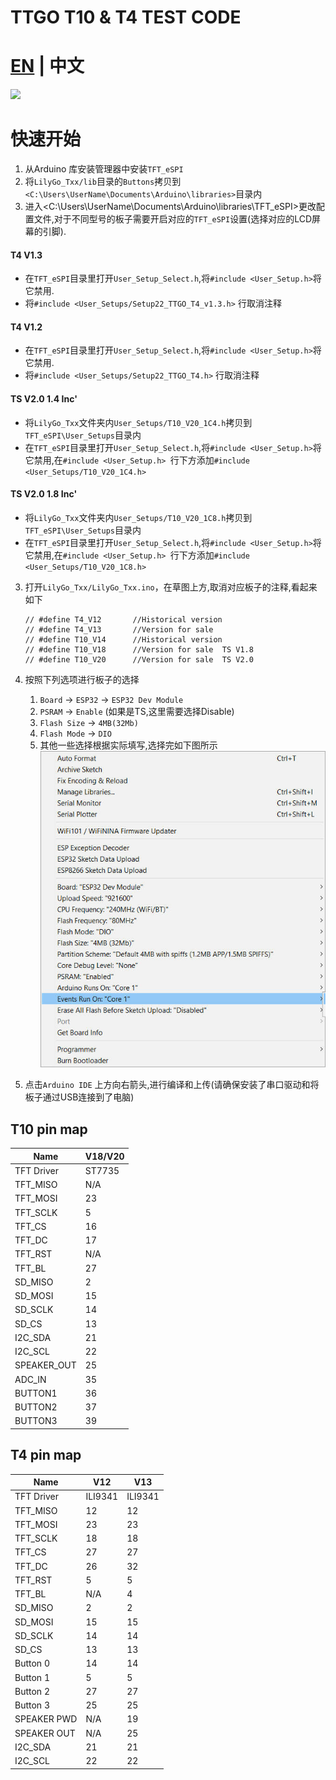 # TTGO T10 & T4 TEST CODE

# [EN](./README.Md) | 中文

![](images/1.png)

# 快速开始

1. 从Arduino 库安装管理器中安装`TFT_eSPI`
2. 将`LilyGo_Txx/lib`目录的`Buttons`拷贝到`<C:\Users\UserName\Documents\Arduino\libraries>`目录内
3. 进入<C:\Users\UserName\Documents\Arduino\libraries\TFT_eSPI>更改配置文件,对于不同型号的板子需要开启对应的`TFT_eSPI`设置(选择对应的LCD屏幕的引脚).

#### **T4 V1.3**

- 在`TFT_eSPI`目录里打开`User_Setup_Select.h`,将`#include <User_Setup.h>`将它禁用.
- 将`#include <User_Setups/Setup22_TTGO_T4_v1.3.h>` 行取消注释

#### **T4 V1.2**

- 在`TFT_eSPI`目录里打开`User_Setup_Select.h`,将`#include <User_Setup.h>`将它禁用.
- 将`#include <User_Setups/Setup22_TTGO_T4.h>` 行取消注释

#### **TS V2.0 1.4 Inc'**

- 将`LilyGo_Txx`文件夹内`User_Setups/T10_V20_1C4.h`拷贝到`TFT_eSPI\User_Setups`目录内
- 在`TFT_eSPI`目录里打开`User_Setup_Select.h`,将`#include <User_Setup.h>`将它禁用,在`#include <User_Setup.h> `行下方添加`#include <User_Setups/T10_V20_1C4.h>`

#### **TS V2.0 1.8 Inc'**

- 将`LilyGo_Txx`文件夹内`User_Setups/T10_V20_1C8.h`拷贝到`TFT_eSPI\User_Setups`目录内
- 在`TFT_eSPI`目录里打开`User_Setup_Select.h`,将`#include <User_Setup.h>`将它禁用,在`#include <User_Setup.h> `行下方添加`#include <User_Setups/T10_V20_1C8.h>`

3. 打开`LilyGo_Txx/LilyGo_Txx.ino`，在草图上方,取消对应板子的注释,看起来如下
    
    ```
    // #define T4_V12       //Historical version
    // #define T4_V13       //Version for sale
    // #define T10_V14      //Historical version
    // #define T10_V18      //Version for sale  TS V1.8
    // #define T10_V20      //Version for sale  TS V2.0
    ```

4. 按照下列选项进行板子的选择
    1. `Board` -> `ESP32` -> `ESP32 Dev Module`
    2. `PSRAM` -> `Enable` (如果是TS,这里需要选择Disable)
    3. `Flash Size` -> `4MB(32Mb)`
    4. `Flash Mode` -> `DIO`
    5. 其他一些选择根据实际填写,选择完如下图所示
        ![](./images/setting.jpg)


5. 点击`Arduino IDE` 上方向右箭头,进行编译和上传(请确保安装了串口驱动和将板子通过USB连接到了电脑)




## T10 pin map

| Name        | V18/V20 |
| ----------- | ------- |
| TFT Driver  | ST7735  |
| TFT_MISO    | N/A     |
| TFT_MOSI    | 23      |
| TFT_SCLK    | 5       |
| TFT_CS      | 16      |
| TFT_DC      | 17      |
| TFT_RST     | N/A     |
| TFT_BL      | 27      |
| SD_MISO     | 2       |
| SD_MOSI     | 15      |
| SD_SCLK     | 14      |
| SD_CS       | 13      |
| I2C_SDA     | 21      |
| I2C_SCL     | 22      |
| SPEAKER_OUT | 25      |
| ADC_IN      | 35      |
| BUTTON1     | 36      |
| BUTTON2     | 37      |
| BUTTON3     | 39      |

## T4  pin map

| Name        | V12     | V13     |
| ----------- | ------- | ------- |
| TFT Driver  | ILI9341 | ILI9341 |
| TFT_MISO    | 12      | 12      |
| TFT_MOSI    | 23      | 23      |
| TFT_SCLK    | 18      | 18      |
| TFT_CS      | 27      | 27      |
| TFT_DC      | 26      | 32      |
| TFT_RST     | 5       | 5       |
| TFT_BL      | N/A     | 4       |
| SD_MISO     | 2       | 2       |
| SD_MOSI     | 15      | 15      |
| SD_SCLK     | 14      | 14      |
| SD_CS       | 13      | 13      |
| Button 0    | 14      | 14      |
| Button 1    | 5       | 5       |
| Button 2    | 27      | 27      |
| Button 3    | 25      | 25      |
| SPEAKER PWD | N/A     | 19      |
| SPEAKER OUT | N/A     | 25      |
| I2C_SDA     | 21      | 21      |
| I2C_SCL     | 22      | 22      |
